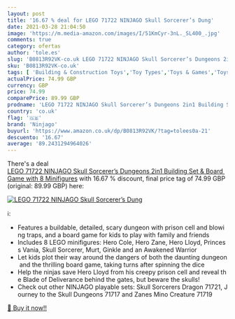 ```yaml
---
layout: post
title: '16.67 % deal for LEGO 71722 NINJAGO Skull Sorcerer’s Dung'
date: 2021-03-28 21:04:50
image: 'https://m.media-amazon.com/images/I/51KmCyr-3nL._SL400_.jpg'
comments: true
category: ofertas
author: 'tole.es'
slug: 'B0813R92VK-co.uk LEGO 71722 NINJAGO Skull Sorcerer’s Dungeons 2in1...'
sku: 'B0813R92VK-co.uk'
tags: [ 'Building & Construction Toys','Toy Types','Toys & Games','Toys Store','lego','ninjago', ]
actualPrice: 74.99 GBP
currency: GBP
price: 74.99
comparePrice: 89.99 GBP
prodname: 'LEGO 71722 NINJAGO Skull Sorcerer’s Dungeons 2in1 Building Set & Board Game with 8 Minifigures'
country: 'co.uk'
flag: '🇬🇧'
brand: 'Ninjago'
buyurl: 'https://www.amazon.co.uk/dp/B0813R92VK/?tag=tolees0a-21'
descuento: '16.67'
average: '89.2431294964026'
---
```


There's a deal [LEGO 71722 NINJAGO Skull Sorcerer’s Dungeons 2in1 Building Set & Board Game with 8 Minifigures](https://www.amazon.co.uk/dp/B0813R92VK/?tag=tolees0a-21)  with  16.67 % discount, final price tag of  74.99 GBP (original: 89.99 GBP) here:

[![LEGO 71722 NINJAGO Skull Sorcerer’s Dung](https://m.media-amazon.com/images/I/51KmCyr-3nL._SL400_.jpg)](https://www.amazon.co.uk/dp/B0813R92VK/?tag=tolees0a-21)

ℹ️:

- Features a buildable, detailed, scary dungeon with prison cell and blowing traps, and a board game for kids to play with family and friends
- Includes 8 LEGO minifigures: Hero Cole, Hero Zane, Hero Lloyd, Princess Vania, Skull Sorcerer, Murt, Ginkle and an Awakened Warrior
- Let kids plot their way around the dangers of both the daunting dungeon and the thrilling board game, taking turns after spinning the dice
- Help the ninjas save Hero Lloyd from his creepy prison cell and reveal the Blade of Deliverance behind the gates, but beware the skulls!
- Check out other NINJAGO playable sets: Skull Sorcerers Dragon 71721, Journey to the Skull Dungeons 71717 and Zanes Mino Creature 71719

[🛒 Buy it now!!](https://www.amazon.co.uk/dp/B0813R92VK/?tag=tolees0a-21)
